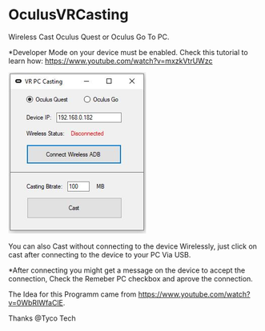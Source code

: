 # OculusVRCasting
Wireless Cast Oculus Quest or Oculus Go To PC.

*Developer Mode on your device must be enabled. 
Check this tutorial to learn how: https://www.youtube.com/watch?v=mxzkVtrUWzc

![Alt text](https://github.com/jjohnreese/OculusVRCasting/blob/master/VR%20Wireless%20Casting.JPG "Screenshot")

You can also Cast without connecting to the device Wirelessly, just click on cast after connecting to the device to your PC Via USB.

*After connecting you might get a message on the device to accept the connection, Check the Remeber PC checkbox and aprove the connection.

The Idea for this Programm came from https://www.youtube.com/watch?v=0WbRIWfaClE.

Thanks @Tyco Tech
